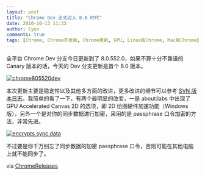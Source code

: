 ```yaml
---
layout: post
title: "Chrome Dev 正式迈入 8.0 时代"
date: 2010-10-13 11:33
author: Eyon
comments: true
tags: [Chrome, Chrome开发版, Chrome更新, GPU, Linux版Chrome, Mac版Chrome]
---
```

全平台 Chrome Dev 分支今日更新到了 8.0.552.0，如果不算十分不靠谱的 Canary 版本的话，今天的 Dev 分支更新是首个 8.0 版本。

<a href="http://img.chromi.org/2010/10/chrome805520dev.png">![](http://img.chromi.org/2010/10/chrome805520dev.png "chrome805520dev")</a>

本次更新主要是稳定性以及其他多方面的改进，更多改进的细节可以参考 [SVN 版本日志](http://build.chromium.org/buildbot/perf/dashboard/ui/changelog.html?url=/trunk/src&amp;range=62249:61416&amp;mode=html)。我简单的看了一下，有两个最明显的改变，一是 about:labs 中出现了 GPU Accelerated Canvas 2D 的选项，即 2D 绘图硬件加速功能（Windows 版），另外一个是对你的同步数据进行加密，采用的是 passphrase 口令加密的方法，非常先进。

<a href="http://img.chromi.org/2010/10/encrypts-sync-data.png">![](http://img.chromi.org/2010/10/encrypts-sync-data-550x312.png "encrypts sync data")</a>

不过要是你千万别忘了同步数据的加密 passphrase 口令，否则可能在其他电脑上就不能同步了。

via [ChromeReleases](http://googlechromereleases.blogspot.com/2010/10/dev-channel-update_12.html)
